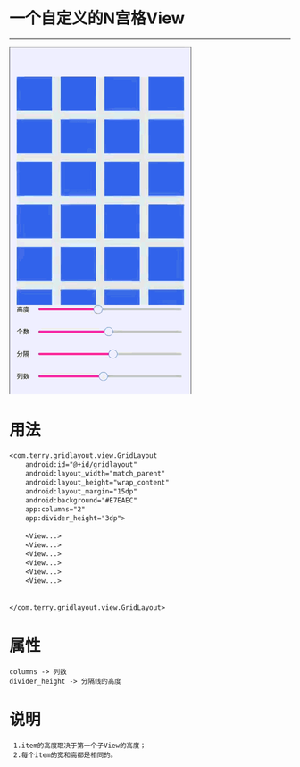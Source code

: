 # 一个自定义的N宫格View
--------------------

![](screenshot.gif)

# 用法


	<com.terry.gridlayout.view.GridLayout
		android:id="@+id/gridlayout"
		android:layout_width="match_parent"
		android:layout_height="wrap_content"
		android:layout_margin="15dp"
		android:background="#E7EAEC"
		app:columns="2"
		app:divider_height="3dp">

		<View...>
		<View...>
		<View...>
		<View...>
		<View...>
		<View...>


	</com.terry.gridlayout.view.GridLayout>


# 属性

	columns -> 列数
	divider_height -> 分隔线的高度


# 说明


	 1.item的高度取决于第一个子View的高度；
     2.每个item的宽和高都是相同的。
